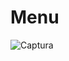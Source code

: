 # Menu
![Captura](https://user-images.githubusercontent.com/78446635/116319909-ea159b80-a77c-11eb-97b2-bfa77c670c7a.PNG)
